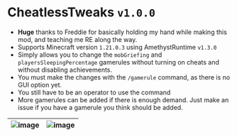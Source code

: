 # CheatlessTweaks `v1.0.0`
* **Huge** thanks to Freddie for basically holding my hand while making this mod, and teaching me RE along the way.
* Supports Minecraft version `1.21.0.3` using AmethystRuntime `v1.3.0`
* Simply allows you to change the `mobGriefing` and `playersSleepingPercentage` gamerules without turning on cheats and without disabling achievements.
* You must make the changes with the `/gamerule` command, as there is no GUI option yet.
* You still have to be an operator to use the command
* More gamerules can be added if there is enough demand. Just make an issue if you have a gamerule you think should be added.

| ![image](https://github.com/Tallis-Larsen/CheatlessTweaks/assets/150056941/ded75abf-b4b8-412c-b856-8048fbcb9c40) | ![image](https://github.com/Tallis-Larsen/CheatlessTweaks/assets/150056941/3d7f7ba1-d852-4ef4-bb1a-68636c0ca449) |
|----------------------------------------------------------------------------------------------------------------------|----------------------------------------------------------------------------------------------------------------------|
